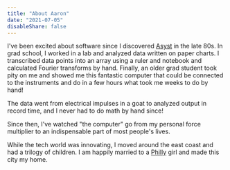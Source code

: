 ```yaml
---
title: "About Aaron"
date: "2021-07-05"
disableShare: false
---
```


I've been excited about software since I discovered [Asyst](https://www.science.org/doi/10.1126/science.236.4805.1128) in the late 80s. In grad school, I worked in a lab and analyzed data written on paper charts. I transcribed data points into an array using a ruler and notebook and calculated Fourier transforms by hand. Finally, an older grad student took pity on me and showed me this fantastic computer that could be connected to the instruments and do in a few hours what took me weeks to do by hand!

The data went from electrical impulses in a goat to analyzed output in record time, and I never had to do math by hand since!

 Since then, I've watched "the computer" go from my personal force multiplier to an indispensable part of most people's lives. 
 
 While the tech world was innovating, I moved around the east coast and had a trilogy of children. I am happily married to a [Philly](https://www.visitphilly.com/) girl and made this city my home.